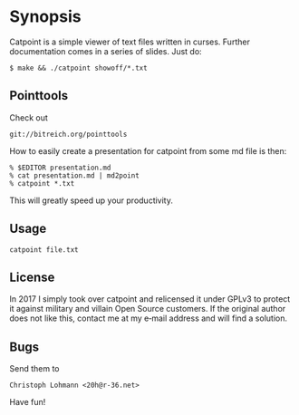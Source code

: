 # Synopsis

Catpoint  is  a  simple viewer of text files written in curses.  Further
documentation comes in a series of slides.  Just do:

    $ make && ./catpoint showoff/*.txt

## Pointtools

Check out

	git://bitreich.org/pointtools

How to easily create a presentation for catpoint from some md file is then:

	% $EDITOR presentation.md
	% cat presentation.md | md2point
	% catpoint *.txt

This will greatly speed up your productivity.

## Usage

    catpoint file.txt

## License

In  2017  I  simply  took over catpoint and relicensed it under GPLv3 to
protect it against military and villain Open Source  customers.  If  the
original  author does not like this, contact me at my e‐mail address and
will find a solution.

## Bugs

Send them to

	Christoph Lohmann <20h@r-36.net>

Have fun!

